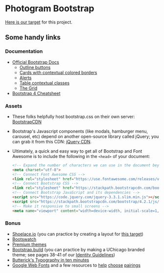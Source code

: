 # Photogram Bootstrap

[Here is our target](https://photogram-bootstrap.herokuapp.com) for this project.

## Some handy links

### Documentation

 - [Official Bootstrap Docs](http://getbootstrap.com/)
    - [Outline buttons](http://getbootstrap.com/docs/4.2/components/buttons/#outline-buttons)
    - [Cards with contextual colored borders](http://getbootstrap.com/docs/4.2/components/card/#border)
    - [Alerts](http://getbootstrap.com/docs/4.2/components/alerts/)
    - [Table contextual classes](http://getbootstrap.com/docs/4.2/content/tables/#contextual-classes)
    - [The Grid](http://getbootstrap.com/docs/4.2/layout/grid/#all-breakpoints)
 - [Bootstrap 4 Cheatsheet](https://hackerthemes.com/bootstrap-cheatsheet)

### Assets

 - These folks helpfully host bootstrap.css on their own server: [BootstrapCDN](https://www.bootstrapcdn.com/)
 - Bootstrap's Javascript components (like modals, hamburger menu, carousel, etc) depend on another open-source library called jQuery; you can grab it from this CDN: [jQuery CDN](https://code.jquery.com/).
 - Ultimately, a quick and easy way to get all of Bootstrap and Font Awesome is to include the following in the `<head>` of your document:

    ```html
    <!-- Expand the number of characters we can use in the document beyond basic ASCII 🎉 -->
    <meta charset="utf-8">
    <!-- Connect Font Awesome CSS -->
    <link rel="stylesheet" href="https://use.fontawesome.com/releases/v5.6.3/css/all.css">
    <!-- Connect Bootstrap CSS -->
    <link rel="stylesheet" href="https://stackpath.bootstrapcdn.com/bootstrap/4.2.1/css/bootstrap.min.css">
    <!-- Connect Bootstrap JavaScript and its dependencies -->
    <script src="https://code.jquery.com/jquery-3.3.1.slim.min.js"></script>
    <script src="https://stackpath.bootstrapcdn.com/bootstrap/4.2.1/js/bootstrap.bundle.min.js"></script>
    <!-- Make it responsive to small screens -->
    <meta name="viewport" content="width=device-width, initial-scale=1, shrink-to-fit=no">
    ```

### Bonus

 - [Shoelace.io](http://shoelace.io/) (you can practice by creating a layout for [this target](http://appdevspring16.github.io/friendbook/raghu-b.html))
 - [Bootswatch](https://bootswatch.com/)
 - [Premium themes](https://themes.getbootstrap.com/)
 - [Bootstrap.build](https://bootstrap.build/app) (you can practice by making a UChicago branded theme; see pages 38-41 of our [Identity Guidelines](https://news.uchicago.edu/sites/default/files/attachments/_uchicago.identity.guidelines.pdf))
 - [Butterick's Typography in ten minutes](https://practicaltypography.com/typography-in-ten-minutes.html)
 - [Google Web Fonts](https://fonts.google.com/) and a few resources to [help](http://typ.io/libraries/google) [choose](http://femmebot.github.io/google-type/) [pairings](https://fontpair.co/)

